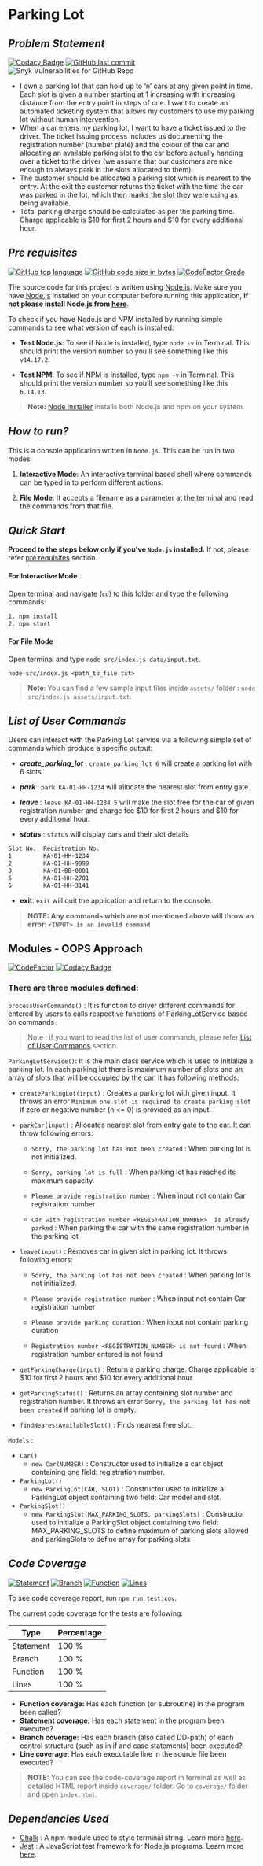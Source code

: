 # Parking Lot
## _Problem Statement_
[![Codacy Badge](https://api.codacy.com/project/badge/Grade/bc67b5cce7eb4a558f2401af280c1e92)](https://app.codacy.com/gh/suryakka/parking-lot?utm_source=github.com&utm_medium=referral&utm_content=suryakka/parking-lot&utm_campaign=Badge_Grade_Settings) [![GitHub last commit](https://img.shields.io/github/last-commit/suryakka/parking-lot?logo=github)](https://github.com/suryakka/parking-lot/commits/main) ![Snyk Vulnerabilities for GitHub Repo](https://img.shields.io/snyk/vulnerabilities/github/suryakka/parking-lot?logo=snyk&color=red)

- I own a parking lot that can hold up to ‘n’ cars at any given point in time. Each slot is
given a number starting at 1 increasing with increasing distance from the entry point
in steps of one. I want to create an automated ticketing system that allows my
customers to use my parking lot without human intervention.
- When a car enters my parking lot, I want to have a ticket issued to the driver. The
ticket issuing process includes us documenting the registration number (number
plate) and the colour of the car and allocating an available parking slot to the car
before actually handing over a ticket to the driver (we assume that our customers are
nice enough to always park in the slots allocated to them). 
- The customer should be allocated a parking slot which is nearest to the entry. At the exit the customer returns
the ticket with the time the car was parked in the lot, which then marks the slot they
were using as being available. 
- Total parking charge should be calculated as per the
parking time. Charge applicable is $10 for first 2 hours and $10 for every additional
hour.


## _Pre requisites_

[![GitHub top language](https://img.shields.io/github/languages/top/suryakka/parking-lot?label=NodeJS&logo=Node.js)](https://img.shields.io/github/languages/top/suryakka/parking-lot?label=NodeJS&logo=Node.js) [![GitHub code size in bytes](https://img.shields.io/github/languages/code-size/suryakka/parking-lot?logo=github&color=teal)](https://img.shields.io/github/languages/code-size/suryakka/parking-lot?logo=github&color=teal) [![CodeFactor Grade](https://img.shields.io/codefactor/grade/github/suryakka/parking-lot/main?logo=codefactor&logoColor=white)
](https://img.shields.io/codefactor/grade/github/suryakka/parking-lot/main?logo=codefactor&logoColor=white)

The source code for this project is written using [Node.js](https://nodejs.org/). Make sure you have [Node.js](https://nodejs.org/) installed on your computer before running this application, **if not please install Node.js from [here](https://nodejs.org/en/download/)**.

To check if you have Node.js and NPM installed by running simple commands to see what version of each is installed:

 - **Test Node.js**: To see if Node is installed, type `node -v` in Terminal. This should print the version number so you’ll see something like this `v14.17.2`.

 - **Test NPM**. To see if NPM is installed, type `npm -v` in Terminal. This should print the version number so you’ll see something like this `6.14.13`.

> **Note:** [Node installer](https://nodejs.org/en/download/) installs both Node.js and npm on your system.

## _How to run?_

This is a console application written in `Node.js`. This can be run in two modes:

1. **Interactive Mode**: An interactive terminal based shell where commands can be typed in to perform different actions.

2. **File Mode**: It accepts a filename as a parameter at the terminal and read the commands from that file.

## _Quick Start_

**Proceed to the steps below only if you've `Node.js` installed.** If not, please refer [pre requisites](#pre-requisites) section.

#### For Interactive Mode

Open terminal and navigate (`cd`) to this folder and type the following commands:

```bash
1. npm install
2. npm start
```

#### For File Mode

Open terminal and type `node src/index.js data/input.txt`.

```terminal
node src/index.js <path_to_file.txt>
```

> **Note**: You can find a few sample input files inside `assets/` folder : `node src/index.js assets/input.txt`.

## _List of User Commands_

Users can interact with the Parking Lot service via a following simple set of commands which produce a specific output:

 - ***create_parking_lot*** : `create_parking_lot 6` will create a parking lot with 6 slots.

- ***park <REGISTRATION NUMBER>*** : `park KA-01-HH-1234` will allocate the nearest slot from entry gate.

- ***leave <REGISTRATION NUMBER> <PARKING DURATION>*** : `leave KA-01-HH-1234 5` will make the slot free for the car of given registration number and charge fee $10 for first 2 hours and $10 for every additional
hour.

- ***status*** : `status` will display cars and their slot details

```bash
Slot No.  Registration No.
1         KA-01-HH-1234  
2         KA-01-HH-9999  
3         KA-01-BB-0001  
5         KA-01-HH-2701  
6         KA-01-HH-3141  
```

- **exit**: `exit` will quit the application and return to the console.

> **NOTE: Any commands which are not mentioned above will throw an error: `<INPUT> is an invalid command`**

## Modules - OOPS Approach

[![CodeFactor](https://www.codefactor.io/repository/github/suryakka/parking-lot/badge)](https://www.codefactor.io/repository/github/suryakka/parking-lot) [![Codacy Badge](https://app.codacy.com/project/badge/Grade/b493a8f776c94a4da8974878b5b8d799)](https://www.codacy.com/gh/suryakka/parking-lot/dashboard?utm_source=github.com&amp;utm_medium=referral&amp;utm_content=suryakka/parking-lot&amp;utm_campaign=Badge_Grade)

### There are three modules defined:

`processUserCommands()` : It is function to driver different commands for entered by users to calls respective functions of ParkingLotService based on commands

> Note : if you want to read the list of user commands, please  refer [List of User Commands](#List-of-User-Commands) section.

`ParkingLotService()`: It is the main class service which is used to initialize a parking lot. In each parking lot there is maximum number of slots and an array of slots that will be occupied by the car. It has following methods:

- `createParkingLot(input)` : Creates a parking lot with given input. It throws an error `Minimum one slot is required to create parking slot` if zero or negative number (n <= 0) is provided as an input.

- `parkCar(input)` : Allocates nearest slot from entry gate to the car. It can throw following errors:

    - `Sorry, the parking lot has not been created` : When parking lot is not initialized.

    - `Sorry, parking lot is full` : When parking lot has reached its maximum capacity.

    - `Please provide registration number` : When input not contain Car registration number
    
    - `Car with registration number <REGISTRATION_NUMBER>  is already parked` : When parking the car with the same registration number in the parking lot

- `leave(input)` : Removes car in given slot in parking lot. It throws following errors:

    - `Sorry, the parking lot has not been created` : When parking lot is not initialized.

    - `Please provide registration number` : When input not contain Car registration number
  
    - `Please provide parking duration` : When input not contain parking duration

    - `Registration number <REGISTRATION_NUMBER> is not found` : When registration number entered is not found

- `getParkingCharge(input)` : Return a parking charge. Charge applicable is $10 for first 2 hours and $10 for every additional hour
- `getParkingStatus()` : Returns an array containing slot number and registration number. It throws an error `Sorry, the parking lot has not been created` if parking lot is empty.

- `findNearestAvailableSlot()` : Finds nearest free slot.

`Models` :
- `Car()`
    - `new Car(NUMBER)` : Constructor used to initialize a car object containing one field: registration number.
- `ParkingLot()`
    - `new ParkingLot(CAR, SLOT)` : Constructor used to initialize a ParkingLot object containing two field: Car model and slot.
- `ParkingSlot()`
    - `new ParkingSlot(MAX_PARKING_SLOTS, parkingSlots)` : Constructor used to initialize a ParkingSlot object containing two field: MAX_PARKING_SLOTS to define maximum of parking slots allowed and parkingSlots to define array for parking slots

## _Code Coverage_

[![Statement](./assets/badge-statements.svg)](https://github.com/suryakka/parking-lot) [![Branch](./assets/badge-branches.svg)](https://github.com/suryakka/parking-lot) [![Function](./assets/badge-functions.svg)](https://github.com/suryakka/parking-lot) [![Lines](./assets/badge-lines.svg)](https://github.com/suryakka/parking-lot)

To see code coverage report, run `npm run test:cov`.

The current code coverage for the tests are following:

| Type  | Percentage  |
|---|---|
| Statement  | 100 %  |
| Branch  | 100 % |
| Function  | 100 % |
| Lines  | 100 % |

- **Function coverage:** Has each function (or subroutine) in the program been called?
- **Statement coverage:** Has each statement in the program been executed?
- **Branch coverage:** Has each branch (also called DD-path) of each control structure (such as in if and case statements) been executed?
- **Line coverage:** Has each executable line in the source file been executed?


> **NOTE:** You can see the code-coverage report in terminal as well as detailed HTML report inside `coverage/` folder.
Go to `coverage/` folder and open `index.html`.
## _Dependencies Used_


- [Chalk](https://www.npmjs.com/package/chalk) : A npm module used to style terminal string. Learn more [here](https://www.npmjs.com/package/chalk).
- [Jest](https://www.npmjs.com/package/jest) : A JavaScript test framework for Node.js programs. Learn more [here](https://www.npmjs.com/package/jest).

